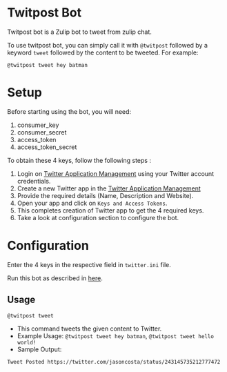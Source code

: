 # Twitpost Bot

Twitpost bot is a Zulip bot to tweet from zulip chat.

To use twitpost bot, you can simply call it with `@twitpost` followed
by a keyword `tweet` followed by the content to be tweeted.
For example:

`@twitpost tweet hey batman`

# Setup

Before starting using the bot, you will need:

1. consumer_key
2. consumer_secret
3. access_token
4. access_token_secret

To obtain these 4 keys, follow the following steps :

1. Login on [Twitter Application Management](https://apps.twitter.com/) using your Twitter account credentials.
2. Create a new Twitter app in the [Twitter Application Management](https://apps.twitter.com/)
3. Provide the required details (Name, Description and Website).
4. Open your app and click on `Keys and Access Tokens`.
5. This completes creation of Twitter app to get the 4 required keys.
6. Take a look at configuration section to configure the bot.

# Configuration

Enter the 4 keys in the respective field in `twitter.ini` file.

Run this bot as described in [here](https://zulipchat.com/api/running-bots#running-a-bot).

## Usage

`@twitpost tweet`

- This command tweets the given content to Twitter.
- Example Usage: `@twitpost tweet hey batman`, `@twitpost tweet hello world!`
- Sample Output:

`Tweet Posted
https://twitter.com/jasoncosta/status/243145735212777472`
